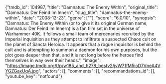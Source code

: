 {"tmdb_id": 104987, "title": "Damnatus: The Enemy Within", "original_title": "Damnatus: Der Feind Im Innern", "slug_title": "damnatus-the-enemy-within", "date": "2008-12-23", "genre": [""], "score": "6.0/10", "synopsis": "Damnatus: The Enemy Within (or to give it its original German name, Damnatus: Der Feind Im Innern) is a fan film set in the universe of Warhammer 40K. It follows a small team of mercenaries recruited by the Imperial inquisition as they attempt to infiltrate a suspected Chaos cult on the planet of Sancta Heroica. It appears that a rogue inquisitor is behind the cult and is attempting to summon a daemon for his own purposes, but the plot goes deeper than that, and it is not long before the heroes find themselves in way over their heads.", "image": "https://image.tmdb.org/t/p/w185_and_h278_bestv2/jvW71fM5ioD7VneA4VYGZGaxUqA.jpg", "actors": [], "comments": [], "recommandations_id": [], "youtube_key": "notfound"}